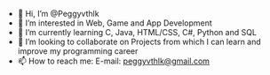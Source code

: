 - 👋 Hi, I’m @Peggyvthlk
- 👀 I’m interested in Web, Game and App Development
- 🌱 I’m currently learning C, Java, HTML/CSS, C#, Python and SQL
- 💞️ I’m looking to collaborate on Projects from which I can learn and improve my programming career
- 📫 How to reach me: E-mail: peggyvthlk@gmail.com

<!---
Peggyvthlk/Peggyvthlk is a ✨ special ✨ repository because its `README.md` (this file) appears on your GitHub profile.
You can click the Preview link to take a look at your changes.
--->
